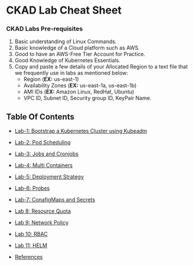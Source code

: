 
# CKAD Lab Cheat Sheet

### CKAD Labs Pre-requisites
1. Basic understanding of Linux Commands.
2. Basic knowledge of a Cloud platform such as AWS.
3. Good to have an AWS-Free Tier Account for Practice.
4. Good Knowledge of Kubernetes Essentials.
5. Copy and paste a few details of your Allocated Region to a text file that we frequently use in labs as mentioned below:
     - Region (**EX:** us-east-1)
     - Availability Zones (**EX:** us-east-1a, us-east-1b)
     - AMI IDs (**EX:** Amazon Linux, RedHat, Ubuntu)
     - VPC ID, Subnet ID, Security group ID, KeyPair Name.

## Table Of Contents
* [Lab-1: Bootstrap a Kubernetes Cluster using Kubeadm](https://github.com/Mehar-Nafis/CKAD-Batch25/blob/main/Bootstrap%20a%20Kubernetes%20Cluster%20using%20Kubeadm.md)
* [Lab-2: Pod Scheduling](https://github.com/Mehar-Nafis/CKAD-Batch25/blob/main/Pod%20Scheduling.md)
* [Lab-3: Jobs and Cronjobs](https://github.com/Mehar-Nafis/CKAD-Batch25/blob/main/Jobs%20and%20Cronjobs.md)
* [Lab-4: Multi Containers](https://github.com/Mehar-Nafis/CKAD-Batch25/blob/main/Multi-containers.md)
* [Lab-5: Deployment Strategy](https://github.com/Mehar-Nafis/CKAD-Batch25/blob/main/Deployment%20Strategy.md)
* [Lab-6: Probes](https://github.com/Mehar-Nafis/CKAD-Batch25/blob/main/Probes.md)
* [Lab-7: ConafigMaps and Secrets](https://github.com/Mehar-Nafis/CKAD-Batch25/blob/main/ConfigMaps%20and%20Secrets.md)
* [Lab 8: Resource Quota](https://github.com/Mehar-Nafis/CKAD-Batch25/blob/main/Resource%20Quotas.md)
* [Lab 9: Network Policy](https://github.com/Mehar-Nafis/CKAD-Batch25/blob/main/Network%20Policy.md)
* [Lab 10: RBAC](https://github.com/Mehar-Nafis/CKAD-Batch25/blob/main/RBAC.md)
* [Lab 11: HELM](https://github.com/Mehar-Nafis/CKAD-Batch25/blob/main/Helm.md)


* [References](https://github.com/Mehar-Nafis/CKAD-Batch25/blob/main/References.md)

